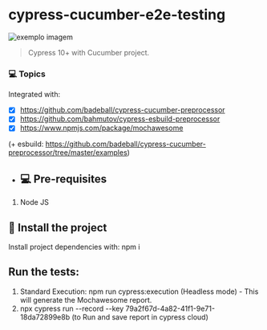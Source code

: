 # cypress-cucumber-e2e-testing

<img src="https://media-exp1.licdn.com/dms/image/C4E0BAQF1dg2KtKFdPg/company-logo_200_200/0/1626295436859?e=2159024400&v=beta&t=Ib_T9PXXQxkHRKnj3Oe65EKuR6EAh01IgAA6IGvU0FY" alt="exemplo imagem">

> Cypress 10+ with Cucumber project.

### 💻 Topics

Integrated with:

- [x] https://github.com/badeball/cypress-cucumber-preprocessor
- [x] https://github.com/bahmutov/cypress-esbuild-preprocessor
- [x] https://www.npmjs.com/package/mochawesome

(+ esbuild: https://github.com/badeball/cypress-cucumber-preprocessor/tree/master/examples)

- ## 💻 Pre-requisites

1. Node JS

## 🚀 Install the project

Install project dependencies with: npm i

## Run the tests:

1. Standard Execution: npm run cypress:execution (Headless mode) - This will generate the Mochawesome report.
2. npx cypress run --record --key 79a2f67d-4a82-41f1-9e71-18da72899e8b (to Run and save report in cypress cloud)

